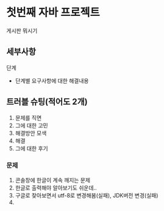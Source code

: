 # 첫번째 자바 프로젝트
게시판 뭐시기

## 세부사항
단계
- 단계별 요구사항에 대한 해결내용

## 트러블 슈팅(적어도 2개)
1. 문제를 직면
2. 그에 대한 고민
3. 해결방안 모색
4. 해결
5. 그에 대한 후기

### 문제
1. 콘솔창에 한글이 계속 깨지는 문제
2. 한글로 출력해야 알아보기도 쉬운데..
3. 구글로 찾아보면서 utf-8로 변경해봄(실패), JDK버전 변경(실패)
4. 
